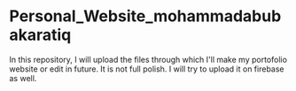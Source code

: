 # Personal_Website_mohammadabubakaratiq
In this repository, I will upload the files through which I'll make my portofolio website or edit in future. It is not full polish. I will try to upload it on firebase as well.
